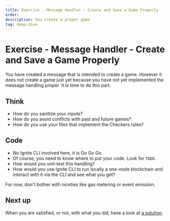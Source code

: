 ```yaml
---
title: Exercise - Message Handler - Create and Save a Game Properly
order:
description: You create a proper game
tag: deep-dive
---
```


# Exercise - Message Handler - Create and Save a Game Properly

You have created a message that is intended to create a game. However it does not create a game just yet because you have not yet implemented the message handling proper. It is time to do this part.

## Think

* How do you sanitize your inputs?
* How do you avoid conflicts with past and future games?
* How do you use your files that implement the Checkers rules?

## Code

* No Ignite CLI involved here, it is Go Go Go.
* Of course, you need to know where to put your code. Look for `TODO`.
* How would you unit-test this handling?
* How would you use Ignite CLI to run locally a one-node blockchain and interact with it via the CLI and see what you get?

For now, don't bother with niceties like gas metering or event emission.

## Next up

When you are satisfied, or not, with what you did, have a look at [a solution](./create-handling.md).
